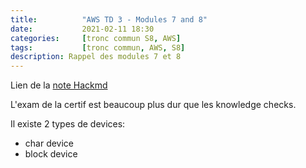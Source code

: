 ```yaml
---
title:          "AWS TD 3 - Modules 7 and 8"
date:           2021-02-11 18:30
categories:     [tronc commun S8, AWS]
tags:           [tronc commun, AWS, S8]
description: Rappel des modules 7 et 8
---
```

Lien de la [note Hackmd](https://hackmd.io/@lemasymasa/S1PXjk7-d)

<div class="alert alert-danger" role="alert" markdown="1">
L'exam de la certif est beaucoup plus dur que les knowledge checks.
</div>

Il existe 2 types de devices:
* char device
* block device